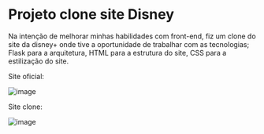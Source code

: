 # Projeto clone site Disney

Na intenção de melhorar minhas habilidades com front-end, fiz um clone do site da disney+ onde tive a oportunidade de trabalhar com as tecnologias; Flask para a arquitetura, HTML para a estrutura do site, CSS para a estilização do site.


Site oficial:

![image](https://github.com/Hallennen/clone_page_disney/assets/64508688/ffe7cf6f-d10a-42c7-add8-d280e69fdf2f)




Site clone:

![image](https://github.com/Hallennen/clone_page_disney/assets/64508688/3257d4d7-bd40-48ea-aaf4-65d9bc1df568)
